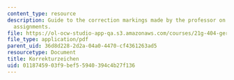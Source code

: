 ```yaml
---
content_type: resource
description: Guide to the correction markings made by the professor on course writing
  assignments.
file: https://ol-ocw-studio-app-qa.s3.amazonaws.com/courses/21g-404-german-iv-spring-2005/0118745903f9bef55940394c4b27f136_MIT21G_404S05_korrekturzei.pdf
file_type: application/pdf
parent_uid: 36d8d228-2d2a-04a0-4470-cf4361263ad5
resourcetype: Document
title: Korrekturzeichen
uid: 01187459-03f9-bef5-5940-394c4b27f136
---
```

